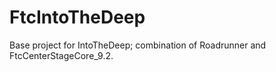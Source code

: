 # FtcIntoTheDeep
 Base project for IntoTheDeep; combination of Roadrunner and FtcCenterStageCore_9.2.
